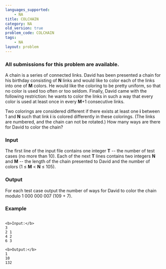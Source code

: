```yaml
---
languages_supported:
    - NA
title: COLCHAIN
category: NA
old_version: true
problem_code: COLCHAIN
tags:
    - NA
layout: problem
---
```

###  All submissions for this problem are available. 

A chain is a series of connected links. David has been presented a chain for his birthday consisting of **N** links and would like to color each of the links into one of **M** colors. He would like the coloring to be pretty uniform, so that no color is used too often or too seldom. Finally, David came with the following restriction: he wants to color the links in such a way that every color is used at least once in every **M**+1 consecutive links. 

Two colorings are considered different if there exists at least one **i** between 1 and **N** such that link **i** is colored differently in these colorings. (The links are numbered, and the chain can not be rotated.) How many ways are there for David to color the chain?

### Input

The first line of the input file contains one integer **T** -- the number of test cases (no more than 10). Each of the next **T** lines contains two integers **N** and **M** -- the length of the chain presented to David and the number of colors (1 ≤ **M** < **N** ≤ 105).

### Output

For each test case output the number of ways for David to color the chain modulo 1 000 000 007 (109 + 7).

### Example

```

<b>Input:</b>
3
2 1
4 2
6 3

<b>Output:</b>
1
10
132

```